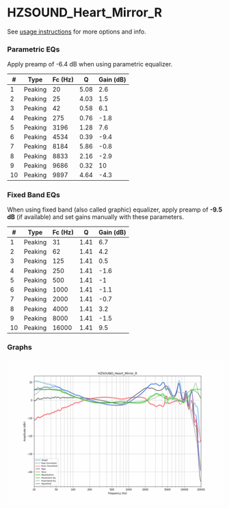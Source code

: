 # HZSOUND_Heart_Mirror_R
See [usage instructions](https://github.com/jaakkopasanen/AutoEq#usage) for more options and info.

### Parametric EQs
Apply preamp of -6.4 dB when using parametric equalizer.

|   # | Type    |   Fc (Hz) |    Q |   Gain (dB) |
|-----|---------|-----------|------|-------------|
|   1 | Peaking |        20 | 5.08 |         2.6 |
|   2 | Peaking |        25 | 4.03 |         1.5 |
|   3 | Peaking |        42 | 0.58 |         6.1 |
|   4 | Peaking |       275 | 0.76 |        -1.8 |
|   5 | Peaking |      3196 | 1.28 |         7.6 |
|   6 | Peaking |      4534 | 0.39 |        -9.4 |
|   7 | Peaking |      8184 | 5.86 |        -0.8 |
|   8 | Peaking |      8833 | 2.16 |        -2.9 |
|   9 | Peaking |      9686 | 0.32 |        10   |
|  10 | Peaking |      9897 | 4.64 |        -4.3 |

### Fixed Band EQs
When using fixed band (also called graphic) equalizer, apply preamp of **-9.5 dB** (if available) and set gains manually with these parameters.

|   # | Type    |   Fc (Hz) |    Q |   Gain (dB) |
|-----|---------|-----------|------|-------------|
|   1 | Peaking |        31 | 1.41 |         6.7 |
|   2 | Peaking |        62 | 1.41 |         4.2 |
|   3 | Peaking |       125 | 1.41 |         0.5 |
|   4 | Peaking |       250 | 1.41 |        -1.6 |
|   5 | Peaking |       500 | 1.41 |        -1   |
|   6 | Peaking |      1000 | 1.41 |        -1.1 |
|   7 | Peaking |      2000 | 1.41 |        -0.7 |
|   8 | Peaking |      4000 | 1.41 |         3.2 |
|   9 | Peaking |      8000 | 1.41 |        -1.5 |
|  10 | Peaking |     16000 | 1.41 |         9.5 |

### Graphs
![](./HZSOUND_Heart_Mirror_R.png)
